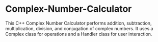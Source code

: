 # Complex-Number-Calculator
This C++ Complex Number Calculator performs addition, subtraction, multiplication, division, and conjugation of complex numbers. It uses a Complex class for operations and a Handler class for user interaction.
